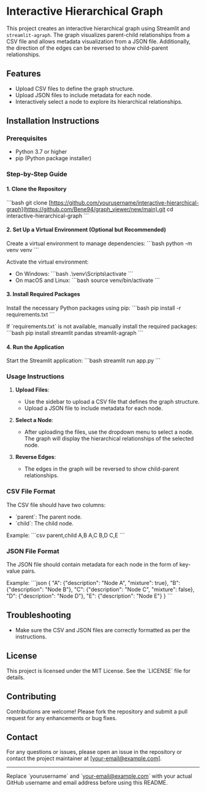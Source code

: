 # Interactive Hierarchical Graph

This project creates an interactive hierarchical graph using Streamlit and `streamlit-agraph`. The graph visualizes parent-child relationships from a CSV file and allows metadata visualization from a JSON file. Additionally, the direction of the edges can be reversed to show child-parent relationships.

## Features
- Upload CSV files to define the graph structure.
- Upload JSON files to include metadata for each node.
- Interactively select a node to explore its hierarchical relationships.

## Installation Instructions

### Prerequisites
- Python 3.7 or higher
- pip (Python package installer)

### Step-by-Step Guide

#### 1. Clone the Repository
\`\`\`bash
git clone [https://github.com/yourusername/interactive-hierarchical-graph](https://github.com/Bene94/graph_viewer/new/main).git
cd interactive-hierarchical-graph
\`\`\`

#### 2. Set Up a Virtual Environment (Optional but Recommended)
Create a virtual environment to manage dependencies:
\`\`\`bash
python -m venv venv
\`\`\`

Activate the virtual environment:
- On Windows:
  \`\`\`bash
  .\venv\Scripts\activate
  \`\`\`
- On macOS and Linux:
  \`\`\`bash
  source venv/bin/activate
  \`\`\`

#### 3. Install Required Packages
Install the necessary Python packages using pip:
\`\`\`bash
pip install -r requirements.txt
\`\`\`

If \`requirements.txt\` is not available, manually install the required packages:
\`\`\`bash
pip install streamlit pandas streamlit-agraph
\`\`\`

#### 4. Run the Application
Start the Streamlit application:
\`\`\`bash
streamlit run app.py
\`\`\`

### Usage Instructions

1. **Upload Files**:
   - Use the sidebar to upload a CSV file that defines the graph structure.
   - Upload a JSON file to include metadata for each node.

2. **Select a Node**:
   - After uploading the files, use the dropdown menu to select a node. The graph will display the hierarchical relationships of the selected node.

3. **Reverse Edges**:
   - The edges in the graph will be reversed to show child-parent relationships.

### CSV File Format
The CSV file should have two columns:
- \`parent\`: The parent node.
- \`child\`: The child node.

Example:
\`\`\`csv
parent,child
A,B
A,C
B,D
C,E
\`\`\`

### JSON File Format
The JSON file should contain metadata for each node in the form of key-value pairs.

Example:
\`\`\`json
{
  "A": {"description": "Node A", "mixture": true},
  "B": {"description": "Node B"},
  "C": {"description": "Node C", "mixture": false},
  "D": {"description": "Node D"},
  "E": {"description": "Node E"}
}
\`\`\`

## Troubleshooting

- Make sure the CSV and JSON files are correctly formatted as per the instructions.

## License

This project is licensed under the MIT License. See the \`LICENSE\` file for details.

## Contributing

Contributions are welcome! Please fork the repository and submit a pull request for any enhancements or bug fixes.

## Contact

For any questions or issues, please open an issue in the repository or contact the project maintainer at [your-email@example.com].

---

Replace \`yourusername\` and \`your-email@example.com\` with your actual GitHub username and email address before using this README.
